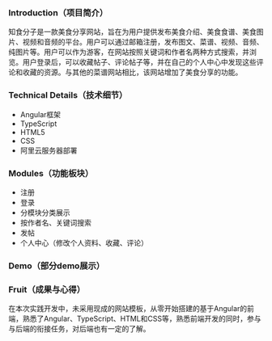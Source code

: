### Introduction（项目简介）

知食分子是一款美食分享网站，旨在为用户提供发布美食介绍、美食食谱、美食图片、视频和音频的平台。用户可以通过邮箱注册，发布图文、菜谱、视频、音频、纯图片等。用户可以作为游客，在网站按照关键词和作者名两种方式搜索，并浏览。用户登录后，可以收藏帖子、评论帖子等，并在自己的个人中心中发现这些评论和收藏的资源。与其他的菜谱网站相比，该网站增加了美食分享的功能。

### Technical Details（技术细节）

- Angular框架
- TypeScript
- HTML5
- CSS
- 阿里云服务器部署

### Modules（功能板块）
- 注册
- 登录
- 分模块分类展示
- 按作者名、关键词搜索
- 发帖
- 个人中心（修改个人资料、收藏、评论）

### Demo（部分demo展示）


### Fruit（成果与心得）
在本次实践开发中，未采用现成的网站模板，从零开始搭建的基于Angular的前端，熟悉了Angular、TypeScript、HTML和CSS等，熟悉前端开发的同时，参与与后端的衔接任务，对后端也有一定的了解。
